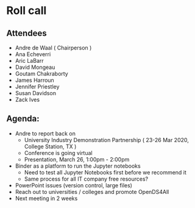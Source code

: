 # Roll call
## Attendees

- Andre de Waal ( Chairperson )
- Ana Echeverri
- Aric LaBarr
- David Mongeau
- Goutam Chakraborty
- James Harroun
- Jennifer Priestley
- Susan Davidson
- Zack Ives

## Agenda:

- Andre to report back on
  - University Industry Demonstration Partnership ( 23-26 Mar 2020, College Station, TX ) 
  - Conference is going virtual
  - Presentation, March 26, 1:00pm - 2:00pm 
- Binder as a platform to run the Jupyter notebooks
  - Need to test all Jupyter Notebooks first before we recommend it
  - Same process for all IT company free resources?
- PowerPoint issues (version control, large files)
- Reach out to universities / colleges and promote OpenDS4All
- Next meeting in 2 weeks

